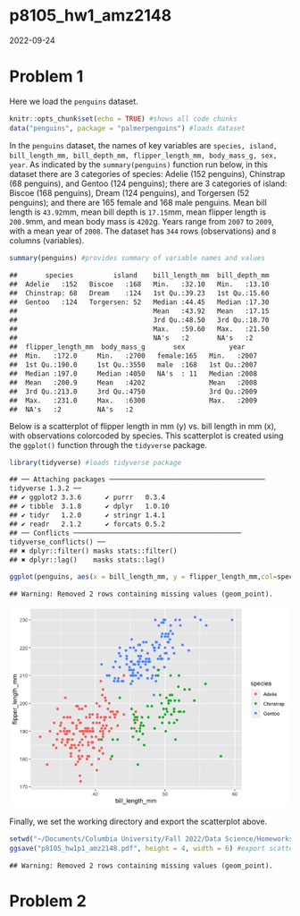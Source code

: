 p8105_hw1_amz2148
================
2022-09-24

# Problem 1

Here we load the `penguins` dataset.

``` r
knitr::opts_chunk$set(echo = TRUE) #shows all code chunks
data("penguins", package = "palmerpenguins") #loads dataset
```

In the `penguins` dataset, the names of key variables are
`species, island, bill_length_mm, bill_depth_mm, flipper_length_mm, body_mass_g, sex, year`.
As indicated by the `summary(penguins)` function run below, in this
dataset there are 3 categories of species: Adelie (152 penguins),
Chinstrap (68 penguins), and Gentoo (124 penguins); there are 3
categories of island: Biscoe (168 penguins), Dream (124 penguins), and
Torgersen (52 penguins); and there are 165 female and 168 male penguins.
Mean bill length is `43.92`mm, mean bill depth is `17.15`mm, mean
flipper length is `200.9`mm, and mean body mass is `4202`g. Years range
from `2007` to `2009`, with a mean year of `2008`. The dataset has `344`
rows (observations) and `8` columns (variables).

``` r
summary(penguins) #provides summary of variable names and values
```

    ##       species          island    bill_length_mm  bill_depth_mm  
    ##  Adelie   :152   Biscoe   :168   Min.   :32.10   Min.   :13.10  
    ##  Chinstrap: 68   Dream    :124   1st Qu.:39.23   1st Qu.:15.60  
    ##  Gentoo   :124   Torgersen: 52   Median :44.45   Median :17.30  
    ##                                  Mean   :43.92   Mean   :17.15  
    ##                                  3rd Qu.:48.50   3rd Qu.:18.70  
    ##                                  Max.   :59.60   Max.   :21.50  
    ##                                  NA's   :2       NA's   :2      
    ##  flipper_length_mm  body_mass_g       sex           year     
    ##  Min.   :172.0     Min.   :2700   female:165   Min.   :2007  
    ##  1st Qu.:190.0     1st Qu.:3550   male  :168   1st Qu.:2007  
    ##  Median :197.0     Median :4050   NA's  : 11   Median :2008  
    ##  Mean   :200.9     Mean   :4202                Mean   :2008  
    ##  3rd Qu.:213.0     3rd Qu.:4750                3rd Qu.:2009  
    ##  Max.   :231.0     Max.   :6300                Max.   :2009  
    ##  NA's   :2         NA's   :2

Below is a scatterplot of flipper length in mm (y) vs. bill length in mm
(x), with observations colorcoded by species. This scatterplot is
created using the `ggplot()` function through the `tidyverse` package.

``` r
library(tidyverse) #loads tidyverse package
```

    ## ── Attaching packages ─────────────────────────────────────── tidyverse 1.3.2 ──
    ## ✔ ggplot2 3.3.6      ✔ purrr   0.3.4 
    ## ✔ tibble  3.1.8      ✔ dplyr   1.0.10
    ## ✔ tidyr   1.2.0      ✔ stringr 1.4.1 
    ## ✔ readr   2.1.2      ✔ forcats 0.5.2 
    ## ── Conflicts ────────────────────────────────────────── tidyverse_conflicts() ──
    ## ✖ dplyr::filter() masks stats::filter()
    ## ✖ dplyr::lag()    masks stats::lag()

``` r
ggplot(penguins, aes(x = bill_length_mm, y = flipper_length_mm,col=species)) + geom_point() #creates colorcoded scatterplot
```

    ## Warning: Removed 2 rows containing missing values (geom_point).

![](p8105_hw1_amz2148_files/figure-gfm/scatterplot-1.png)<!-- -->

Finally, we set the working directory and export the scatterplot above.

``` r
setwd("~/Documents/Columbia University/Fall 2022/Data Science/Homeworks/Homework1/p8105_hw1_amz2148") #set working directory
ggsave("p8105_hw1p1_amz2148.pdf", height = 4, width = 6) #export scatterplot
```

    ## Warning: Removed 2 rows containing missing values (geom_point).

# Problem 2
